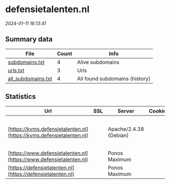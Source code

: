 # defensietalenten.nl
*2024-01-11 16:13:41*
## Summary data


| File       | Count | Info |
|------------|-------|------|
|[subdomains.txt](/data/defensietalenten.nl/subdomains.txt)|4|Alive subdomains|
|[urls.txt](/data/defensietalenten.nl/urls.txt)|3|Urls|
|[all_subdomains.txt](/data/defensietalenten.nl/all_subdomains.txt)|4|All found subdomains (history)|


## Statistics


| Url | SSL | Server | Cookie | HSTS | CSP | XFO | XXP | RP | Tech |Title |
|------------|-------|------|------|------|------|------|------|------|------|------|
|[https://kvms.defensietalenten.nl](https://kvms.defensietalenten.nl)| |Apache/2.4.38 (Debian)| | | | | | :white_check_mark: |Apache HTTP Server:2.4.38 Debian PHP:8.1.20||
|[https://www.defensietalenten.nl](https://www.defensietalenten.nl)| |Ponos Maximum| |:white_check_mark: |:warning: | :white_check_mark: | :white_check_mark: | :white_check_mark: |HSTS||
|[https://defensietalenten.nl](https://defensietalenten.nl)| |Ponos Maximum| |:white_check_mark: |:warning: | :white_check_mark: | :white_check_mark: | :white_check_mark: |HSTS|Home - Defensie...|